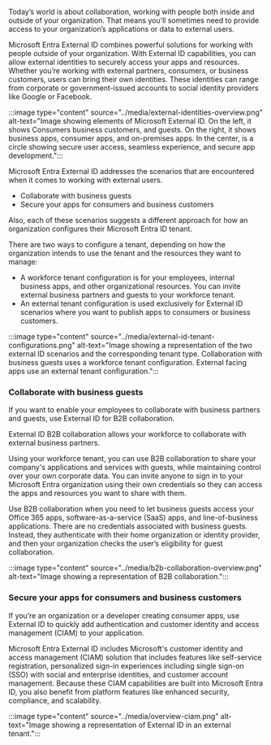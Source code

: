 
Today’s world is about collaboration, working with people both inside and outside of your organization. That means you'll sometimes need to provide access to your organization’s applications or data to external users.

Microsoft Entra External ID combines powerful solutions for working with people outside of your organization. With External ID capabilities, you can allow external identities to securely access your apps and resources. Whether you’re working with external partners, consumers, or business customers, users can bring their own identities. These identities can range from corporate or government-issued accounts to social identity providers like Google or Facebook.

:::image type="content" source="../media/external-identities-overview.png" alt-text="Image showing elements of Microsoft External ID. On the left, it shows Consumers business customers, and guests. On the right, it shows business apps, consumer apps, and on-premises apps. In the center, is a circle showing secure user access, seamless experience, and secure app development.":::

Microsoft Entra External ID addresses the scenarios that are encountered when it comes to working with external users.

- Collaborate with business guests
- Secure your apps for consumers and business customers

Also, each of these scenarios suggests a different approach for how an organization configures their Microsoft Entra ID tenant.

There are two ways to configure a tenant, depending on how the organization intends to use the tenant and the resources they want to manage:

- A workforce tenant configuration is for your employees, internal business apps, and other organizational resources. You can invite external business partners and guests to your workforce tenant.
- An external tenant configuration is used exclusively for External ID scenarios where you want to publish apps to consumers or business customers.

:::image type="content" source="../media/external-id-tenant-configurations.png" alt-text="Image showing a representation of the two external ID scenarios and the corresponding tenant type. Collaboration with business guests uses a workforce tenant configuration. External facing apps use an external tenant configuration.":::

### Collaborate with business guests

If you want to enable your employees to collaborate with business partners and guests, use External ID for B2B collaboration.

External ID B2B collaboration allows your workforce to collaborate with external business partners.

Using your workforce tenant, you can use B2B collaboration to share your company's applications and services with guests, while maintaining control over your own corporate data. You can invite anyone to sign in to your Microsoft Entra organization using their own credentials so they can access the apps and resources you want to share with them.

Use B2B collaboration when you need to let business guests access your Office 365 apps, software-as-a-service (SaaS) apps, and line-of-business applications. There are no credentials associated with business guests. Instead, they authenticate with their home organization or identity provider, and then your organization checks the user’s eligibility for guest collaboration.

:::image type="content" source="../media/b2b-collaboration-overview.png" alt-text="Image showing a representation of B2B collaboration.":::

### Secure your apps for consumers and business customers

If you’re an organization or a developer creating consumer apps, use External ID to quickly add authentication and customer identity and access management (CIAM) to your application.

Microsoft Entra External ID includes Microsoft's customer identity and access management (CIAM) solution that includes features like self-service registration, personalized sign-in experiences including single sign-on (SSO) with social and enterprise identities, and customer account management. Because these CIAM capabilities are built into Microsoft Entra ID, you also benefit from platform features like enhanced security, compliance, and scalability.

:::image type="content" source="../media/overview-ciam.png" alt-text="Image showing a representation of External ID in an external tenant.":::
